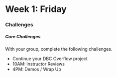 # Week 1: Friday

### Challenges

##### Core Challenges
With your group, complete the following challenges.

- Continue your DBC Overflow project
- 10AM: Instructor Reviews
- 4PM: Demos / Wrap Up
